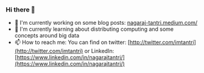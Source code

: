 ### Hi there 👋

<!--
**tan31989/tan31989** is a ✨ _special_ ✨ repository because its `README.md` (this file) appears on your GitHub profile.

Here are some ideas to get you started:

- 🔭 I’m currently working on ...
- 🌱 I’m currently learning ...
- 👯 I’m looking to collaborate on ...
- 🤔 I’m looking for help with ...
- 💬 Ask me about ...
- 📫 How to reach me: ...
- 😄 Pronouns: ...
- ⚡ Fun fact: ...
-->

- 🔭 I'm currently working on some blog posts: [nagaraj-tantri.medium.com/](nagaraj-tantri.medium.com/)
- 🌱 I'm currently learning about distributing computing and some concepts around big data
- 📫 How to reach me: You can find on twitter: [http://twitter.com/imtantri](http://twitter.com/imtantri) or LinkedIn: [https://www.linkedin.com/in/nagarajtantri/](https://www.linkedin.com/in/nagarajtantri/)
